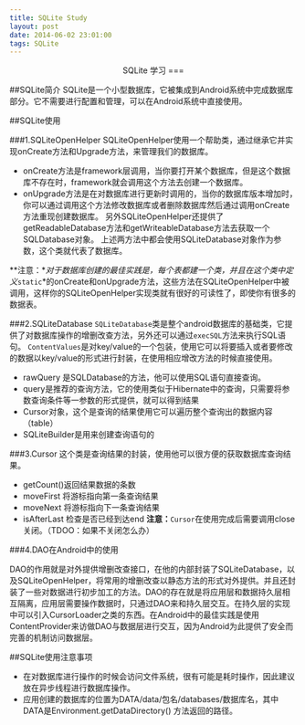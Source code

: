 ```yaml
---
title: SQLite Study
layout: post
date: 2014-06-02 23:01:00
tags: SQLite
---
```


<center>
SQLite 学习
===
</center>

##SQLite简介
SQLite是一个小型数据库，它被集成到Android系统中完成数据库部分。它不需要进行配置和管理，可以在Android系统中直接使用。

##SQLite使用

###1.SQLiteOpenHelper
SQLiteOpenHelper使用一个帮助类，通过继承它并实现onCreate方法和Upgrade方法，来管理我们的数据库。
+ onCreate方法是framework层调用，当你要打开某个数据库，但是这个数据库不存在时，framework就会调用这个方法去创建一个数据库。
+ onUpgrade方法是在对数据库进行更新时调用的，当你的数据库版本增加时，你可以通过调用这个方法修改数据库或者删除数据库然后通过调用onCreate方法重现创建数据库。
另外SQLiteOpenHelper还提供了getReadableDatabase方法和getWriteableDatabase方法去获取一个SQLDatabase对象。
上述两方法中都会使用SQLiteDatabase对象作为参数，这个类就代表了数据库。

**注意：**对于数据库创建的最佳实践是，每个表都建一个类，并且在这个类中定义*`static`*的onCreate和onUpgrade方法，这些方法在SQLiteOpenHelper中被调用，这样你的SQLiteOpenHelper实现类就有很好的可读性了，即使你有很多的数据表。

###2.SQLiteDatabase
`SQLiteDatabase`类是整个android数据库的基础类，它提供了对数据库操作的增删改查方法，另外还可以通过`execSQL`方法来执行SQL语句。
`ContentValues`是对key/value的一个包装，使用它可以将要插入或者要修改的数据以key/value的形式进行封装，在使用相应增改方法的时候直接使用。
+ rawQuery 是SQLDatabase的方法，他可以使用SQL语句直接查询。
+ query是推荐的查询方法，它的使用类似于Hibernate中的查询，只需要将参数查询条件等一参数的形式提供，就可以得到结果
+ Cursor对象，这个是查询的结果使用它可以遍历整个查询出的数据内容（table）
+ SQLiteBuilder是用来创建查询语句的

###3.Cursor
这个类是查询结果的封装，使用他可以很方便的获取数据库查询结果。
+ getCount()返回结果数据的条数
+ moveFirst 将游标指向第一条查询结果
+ moveNext 将游标指向下一条查询结果
+ isAfterLast 检查是否已经到达end
**注意：**`Cursor`在使用完成后需要调用close关闭。（TDOO：如果不关闭怎么办）


###4.DAO在Android中的使用

DAO的作用就是对外提供增删改查接口，在他的内部封装了SQLiteDatabase，以及SQLiteOpenHelper，将常用的增删改查以静态方法的形式对外提供。并且还封装了一些对数据进行初步加工的方法。DAO的存在就是将应用层和数据持久层相互隔离，应用层需要操作数据时，只通过DAO来和持久层交互。在持久层的实现中可以引入CursorLoader之类的东西。在Android中的最佳实践是使用ContentProvider来访做DAO与数据层进行交互，因为Android为此提供了安全而完善的机制访问数据层。

##SQLite使用注意事项
+ 在对数据库进行操作的时候会访问文件系统，很有可能是耗时操作，因此建议放在异步线程进行数据库操作。
+ 应用创建的数据库的位置为DATA/data/包名/databases/数据库名，其中DATA是Environment.getDataDirectory() 方法返回的路径。